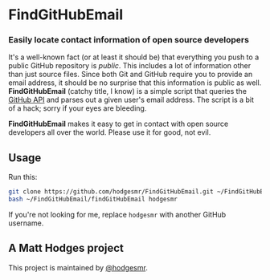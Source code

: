 # FindGitHubEmail
### Easily locate contact information of open source developers

It's a well-known fact (or at least it should be) that everything you push to a public GitHub repository is *public*. This includes a lot of information other than just source files. Since both Git and GitHub require you to provide an email address, it should be no surprise that this information is public as well. **FindGitHubEmail** (catchy title, I know) is a simple script that queries the [GitHub API](http://developer.github.com/v3/) and parses out a given user's email address. The script is a bit of a hack; sorry if your eyes are bleeding.

**FindGitHubEmail** makes it easy to get in contact with open source developers all over the world. Please use it for good, not evil.

## Usage

Run this:

```sh
git clone https://github.com/hodgesmr/FindGitHubEmail.git ~/FindGitHubEmail
bash ~/FindGitHubEmail/findGitHubEmail hodgesmr
```

If you're not looking for me, replace `hodgesmr` with another GitHub username.

## A Matt Hodges project

This project is maintained by [@hodgesmr](http://twitter.com/hodgesmr).
